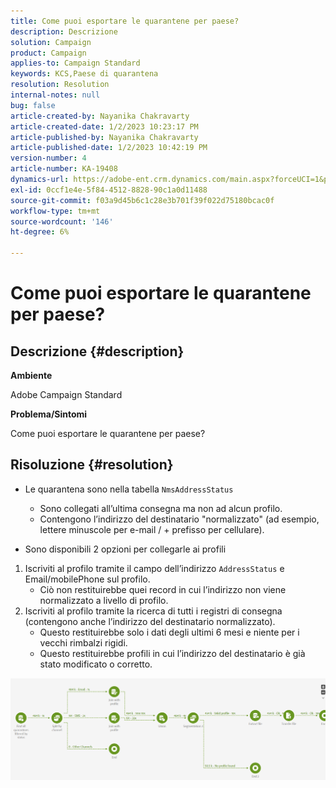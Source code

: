 ```yaml
---
title: Come puoi esportare le quarantene per paese?
description: Descrizione
solution: Campaign
product: Campaign
applies-to: Campaign Standard
keywords: KCS,Paese di quarantena
resolution: Resolution
internal-notes: null
bug: false
article-created-by: Nayanika Chakravarty
article-created-date: 1/2/2023 10:23:17 PM
article-published-by: Nayanika Chakravarty
article-published-date: 1/2/2023 10:42:19 PM
version-number: 4
article-number: KA-19408
dynamics-url: https://adobe-ent.crm.dynamics.com/main.aspx?forceUCI=1&pagetype=entityrecord&etn=knowledgearticle&id=94c3250c-ec8a-ed11-81ac-6045bd006c82
exl-id: 0ccf1e4e-5f84-4512-8828-90c1a0d11488
source-git-commit: f03a9d45b6c1c28e3b701f39f022d75180bcac0f
workflow-type: tm+mt
source-wordcount: '146'
ht-degree: 6%

---
```


# Come puoi esportare le quarantene per paese?

## Descrizione {#description}


<b>Ambiente</b>

Adobe Campaign Standard

<b>Problema/Sintomi</b>

Come puoi esportare le quarantene per paese?


## Risoluzione {#resolution}


- Le quarantena sono nella tabella `NmsAddressStatus`
   - Sono collegati all’ultima consegna ma non ad alcun profilo.
   - Contengono l’indirizzo del destinatario &quot;normalizzato&quot; (ad esempio, lettere minuscole per e-mail / + prefisso per cellulare).


- Sono disponibili 2 opzioni per collegarle ai profili


1. Iscriviti al profilo tramite il campo dell’indirizzo `AddressStatus` e Email/mobilePhone sul profilo.
   - Ciò non restituirebbe quei record in cui l’indirizzo non viene normalizzato a livello di profilo.
2. Iscriviti al profilo tramite la ricerca di tutti i registri di consegna (contengono anche l’indirizzo del destinatario normalizzato).
   - Questo restituirebbe solo i dati degli ultimi 6 mesi e niente per i vecchi rimbalzi rigidi.
   - Questo restituirebbe profili in cui l’indirizzo del destinatario è già stato modificato o corretto.


![](assets/9aa27d94-2bce-ec11-a7b5-0022480a8e40.png)
